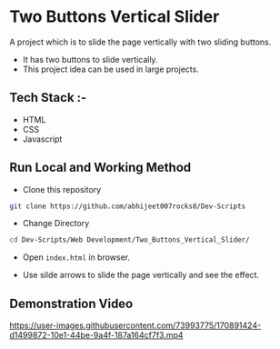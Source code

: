 # Two Buttons Vertical Slider

A project which is to slide the page vertically with two sliding buttons.
* It has two buttons to slide vertically.
* This project idea can be used in large projects.

## Tech Stack :-

- HTML
- CSS
- Javascript

## Run Local and Working Method

* Clone this repository

```bash
git clone https://github.com/abhijeet007rocks8/Dev-Scripts
```

* Change Directory

```bash
cd Dev-Scripts/Web Development/Two_Buttons_Vertical_Slider/
```

* Open `index.html` in browser.

* Use silde arrows to slide the page vertically and see the effect.

## Demonstration Video
https://user-images.githubusercontent.com/73993775/170891424-d1499872-10e1-44be-9a4f-187a164cf7f3.mp4
